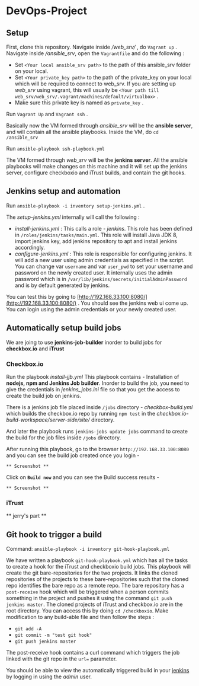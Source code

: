 


# DevOps-Project
## Setup
First, clone this repository.
Navigate inside */web_srv/* , do `Vagrant up` .
Navigate inside */ansible_srv*, open the `Vagrantfile` and do the following :

 - Set `<Your local ansible_srv path>` to the path of this ansible_srv folder on your local.
 - Set `<Your private_key path>` to the path of the private_key on your local which will be required to connect to web_srv. If you are setting up *web_srv* using vagrant, this will usually be `<Your path till web_srv/web_srv/.vagrant/machines/default/virtualbox>` .
 - Make sure this private key is named as `private_key` .

Run `Vagrant Up` and `Vagrant ssh` .

Basically now the VM formed through *ansible_srv* will be the **ansible server**, and will contain all the ansible playbooks. Inside the VM, do `cd /ansible_srv`

Run `ansible-playbook ssh-playbook.yml`

The VM formed through *web_srv* will be the **jenkins server**. All the ansible playbooks will make changes on this machine and it will set up the jenkins server, configure checkboxio and iTrust builds, and contain the git hooks.

## Jenkins setup and automation

Run `ansible-playbook -i inventory setup-jenkins.yml` .

The *setup-jenkins.yml* internally will call the following :

 - *install-jenkins.yml* : This calls a role - *jenkins*. This role has been defined in `/roles/jenkins/tasks/main.yml`. This role will install Java JDK 8, import jenkins key, add jenkins repository to apt and install jenkins accordingly.
 - *configure-jenkins.yml* : This role is responsible for configuring jenkins. It will add a new user using admin credentials as specified in the script. You can change var `username` and var `user_pwd` to set your username and password on the newly created user. It internally uses the admin password which is in `/var/lib/jenkins/secrets/initialAdminPassword` and is by default generated by jenkins.

You can test this by going to [http://192.168.33.100:8080/](http://192.168.33.100:8080/) . 
You should see the jenkins web ui come up. You can login using the admin credentials or your newly created user.
## Automatically setup build jobs
We are joing to use **jenkins-job-builder** inorder to build jobs for **checkbox.io** and **iTrust**
### Checkbox.io
Run the playbook *install-jjb.yml*
This playbook contains - 
Installation of **nodejs, npm and Jenkins Job builder**.
Inorder to build the job, you need to give the credentials in *jenkins_jobs.ini* file so that you get the access to create the build job on jenkins.

There is a jenkins job file placed inside `/jobs` directory - *checkbox-build.yml* which builds the checkbox.io repo by running `npm test` in the *checkbox.io-build-workspace/server-side/site/* directory.

And later the playbook runs `jenkins-jobs update jobs` command to create the build for the job files inside `/jobs` directory.

After running this playbook, go to the browser `http://192.168.33.100:8080` and you can see the build job created once you login - 

    ** Screenshot **
Click on **`Build now`** and you can see the Build success results - 

    ** Screenshot **

### iTrust
**  jerry's part  **
## Git hook to trigger a build
Command: `ansible-playbook -i inventory git-hook-playbook.yml`

We have written a playbook `git-hook-playbook.yml` which has all the tasks to create a hook for the iTrust and checkboxio build jobs. This playbook will create the git bare-repositories for the two projects. It links the cloned repositories of the projects to these bare-repositories such that the cloned repo identifies the bare repo as a remote repo. The bare repository has a `post-receive` hook which will be triggered when a person commits something in the project and pushes it using the command `git push jenkins master`.  The cloned projects of iTrust and checkbox.io are in the root directory. You can access this by doing `cd /checkboxio`. Make modification to any build-able file and then follow the steps :

 - `git add -A`
 - `git commit -m "test git hook"`
 - `git push jenkins master`

The post-receive hook contains a curl command which triggers the job linked with the git repo in the `url=` parameter.

You should be able to view the automatically triggered build in your [jenkins](http://192.168.33.100:8080/) by logging in using the *admin* user.

